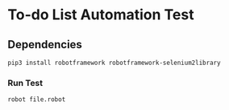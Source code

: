 # To-do List Automation Test

## Dependencies

```pip3 install robotframework robotframework-selenium2library```

### Run Test

```robot file.robot```